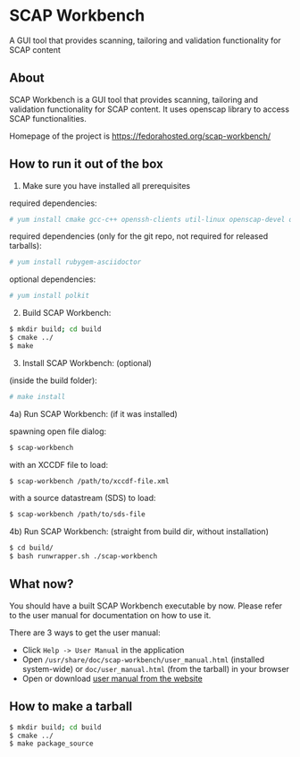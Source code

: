 SCAP Workbench
==============

A GUI tool that provides scanning, tailoring and validation functionality for SCAP content

About
-----

SCAP Workbench is a GUI tool that provides scanning, tailoring
and validation functionality for SCAP content. It uses openscap library
to access SCAP functionalities.

Homepage of the project is https://fedorahosted.org/scap-workbench/

How to run it out of the box
----------------------------

1) Make sure you have installed all prerequisites

required dependencies:
```bash
# yum install cmake gcc-c++ openssh-clients util-linux openscap-devel qt-devel
```

required dependencies (only for the git repo, not required for released tarballs):
```bash
# yum install rubygem-asciidoctor
```

optional dependencies:
```bash
# yum install polkit
```

2) Build SCAP Workbench:
```bash
$ mkdir build; cd build
$ cmake ../
$ make
```

3) Install SCAP Workbench: (optional)

(inside the build folder):
```bash
# make install
```

4a) Run SCAP Workbench: (if it was installed)

spawning open file dialog:
```bash
$ scap-workbench
```

with an XCCDF file to load:
```bash
$ scap-workbench /path/to/xccdf-file.xml
```

with a source datastream (SDS) to load:
```bash
$ scap-workbench /path/to/sds-file
```

4b) Run SCAP Workbench: (straight from build dir, without installation)

```bash
$ cd build/
$ bash runwrapper.sh ./scap-workbench
```

What now?
---------

You should have a built SCAP Workbench executable by now. Please refer to the user manual for documentation on how to use it.

There are 3 ways to get the user manual:

 * Click `Help -> User Manual` in the application
 * Open `/usr/share/doc/scap-workbench/user_manual.html` (installed system-wide) or `doc/user_manual.html` (from the tarball) in your browser
 * Open or download [user manual from the website](https://fedorahosted.org/scap-workbench/raw-attachment/wiki/UserManual/user_manual.html)

How to make a tarball
---------------------
```bash
$ mkdir build; cd build
$ cmake ../
$ make package_source
```
